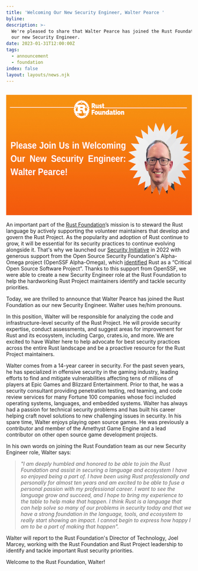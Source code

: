```yaml
---
title: 'Welcoming Our New Security Engineer, Walter Pearce '
byline:
description: >-
  We're pleased to share that Walter Pearce has joined the Rust Foundation as
  our new Security Engineer. 
date: 2023-01-31T12:00:00Z
tags:
  - announcement
  - foundation
index: false
layout: layouts/news.njk
---
```

##

<img width="580" height="326" alt="Heading: &quot;Please Join Us in Welcoming Our New Security Engineer:  Walter Pearce!&quot;" title="Walter Pearce" src="/img/news/2023-01-30-walter-pearce-announcement/walter-pearce.png" />

An important part of the&nbsp;<a target="_blank" href="https://foundation.rust-lang.org"><u>Rust Foundation</u></a>’s mission is to steward the Rust language by actively supporting the volunteer maintainers that develop and govern the Rust Project. As the popularity and adoption of Rust continue to grow, it will be essential for its security practices to continue evolving alongside it. That's why we launched our [Security Initiative](https://foundation.rust-lang.org/news/2022-09-13-rust-foundation-establishes-security-team/) in 2022 with generous support from the Open Source Security Foundation's Alpha-Omega project (OpenSSF Alpha-Omega), which&nbsp;<a target="_blank" href="https://github.com/ossf/wg-securing-critical-projects#how-were-critical-oss-projects-selected"><u>identified</u></a>&nbsp;Rust as a “Critical Open Source Software Project”. Thanks to this support from OpenSSF, we were able to create a new Security Engineer role at the Rust Foundation to help the hardworking Rust Project maintainers identify and tackle security priorities.&nbsp;

Today, we are thrilled to announce that Walter Pearce has joined the Rust Foundation as our new Security Engineer. Walter uses he/him pronouns.&nbsp;

In this position, Walter will be responsible for analyzing the code and infrastructure-level security of the Rust Project. He will provide security expertise, conduct assessments, and suggest areas for improvement for Rust and its ecosystem, including Cargo, crates.io, and more. We are excited to have Walter here to help advocate for best security practices across the entire Rust landscape and be a proactive resource for the Rust Project maintainers.

Walter comes from a 14-year career in security. For the past seven years, he has specialized in offensive security in the gaming industry, leading efforts to find and mitigate vulnerabilities affecting tens of millions of players at Epic Games and Blizzard Entertainment. Prior to that, he was a security consultant providing penetration testing, red teaming, and code review services for many Fortune 100 companies whose foci included operating systems, languages, and embedded systems. Walter has always had a passion for technical security problems and has built his career helping craft novel solutions to new challenging issues in security. In his spare time, Walter enjoys playing open source games. He was previously a contributor and member of the Amethyst Game Engine and a lead contributor on other open source game development projects.

In his own words on joining the Rust Foundation team as our new Security Engineer role, Walter says:

> *"I am deeply humbled and honored to be able to join the Rust Foundation and assist in securing a language and ecosystem I have so enjoyed being a part of. I have been using Rust professionally and personally for almost ten years and am excited to be able to fuse a personal passion with my professional career. I want to see the language grow and succeed, and I hope to bring my experience to the table to help make that happen. I think Rust is a language that can help solve so many of our problems in security today and that we have a strong foundation in the language, tools, and ecosystem to really start showing an impact. I cannot begin to express how happy I am to be a part of making that happen".*

Walter will report to the Rust Foundation's Director of Technology, Joel Marcey, working with the Rust Foundation and Rust Project leadership to identify and tackle important Rust security priorities.

Welcome to the Rust Foundation, Walter!